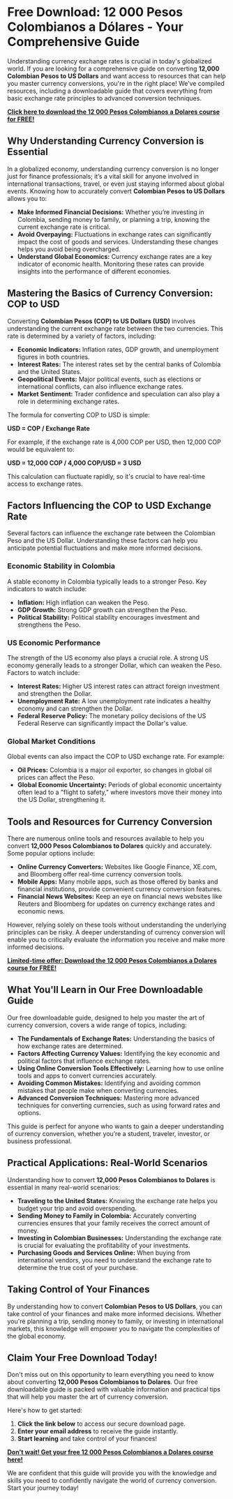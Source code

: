 # Free Download: 12 000 Pesos Colombianos a Dólares - Your Comprehensive Guide

Understanding currency exchange rates is crucial in today's globalized world. If you are looking for a comprehensive guide on converting **12,000 Colombian Pesos to US Dollars** and want access to resources that can help you master currency conversions, you're in the right place! We’ve compiled resources, including a downloadable guide that covers everything from basic exchange rate principles to advanced conversion techniques.

[**Click here to download the 12 000 Pesos Colombianos a Dolares course for FREE!**](https://udemywork.com/12-000-pesos-colombianos-a-dolares)

## Why Understanding Currency Conversion is Essential

In a globalized economy, understanding currency conversion is no longer just for finance professionals; it’s a vital skill for anyone involved in international transactions, travel, or even just staying informed about global events. Knowing how to accurately convert **Colombian Pesos to US Dollars** allows you to:

*   **Make Informed Financial Decisions:** Whether you’re investing in Colombia, sending money to family, or planning a trip, knowing the current exchange rate is critical.
*   **Avoid Overpaying:** Fluctuations in exchange rates can significantly impact the cost of goods and services. Understanding these changes helps you avoid being overcharged.
*   **Understand Global Economics:** Currency exchange rates are a key indicator of economic health. Monitoring these rates can provide insights into the performance of different economies.

## Mastering the Basics of Currency Conversion: COP to USD

Converting **Colombian Pesos (COP) to US Dollars (USD)** involves understanding the current exchange rate between the two currencies. This rate is determined by a variety of factors, including:

*   **Economic Indicators:** Inflation rates, GDP growth, and unemployment figures in both countries.
*   **Interest Rates:** The interest rates set by the central banks of Colombia and the United States.
*   **Geopolitical Events:** Major political events, such as elections or international conflicts, can also influence exchange rates.
*   **Market Sentiment:** Trader confidence and speculation can also play a role in determining exchange rates.

The formula for converting COP to USD is simple:

**USD = COP / Exchange Rate**

For example, if the exchange rate is 4,000 COP per USD, then 12,000 COP would be equivalent to:

**USD = 12,000 COP / 4,000 COP/USD = 3 USD**

This calculation can fluctuate rapidly, so it's crucial to have real-time access to exchange rates.

## Factors Influencing the COP to USD Exchange Rate

Several factors can influence the exchange rate between the Colombian Peso and the US Dollar. Understanding these factors can help you anticipate potential fluctuations and make more informed decisions.

### Economic Stability in Colombia

A stable economy in Colombia typically leads to a stronger Peso. Key indicators to watch include:

*   **Inflation:** High inflation can weaken the Peso.
*   **GDP Growth:** Strong GDP growth can strengthen the Peso.
*   **Political Stability:** Political stability encourages investment and strengthens the Peso.

### US Economic Performance

The strength of the US economy also plays a crucial role. A strong US economy generally leads to a stronger Dollar, which can weaken the Peso. Factors to watch include:

*   **Interest Rates:** Higher US interest rates can attract foreign investment and strengthen the Dollar.
*   **Unemployment Rate:** A low unemployment rate indicates a healthy economy and can strengthen the Dollar.
*   **Federal Reserve Policy:** The monetary policy decisions of the US Federal Reserve can significantly impact the Dollar's value.

### Global Market Conditions

Global events can also impact the COP to USD exchange rate. For example:

*   **Oil Prices:** Colombia is a major oil exporter, so changes in global oil prices can affect the Peso.
*   **Global Economic Uncertainty:** Periods of global economic uncertainty often lead to a "flight to safety," where investors move their money into the US Dollar, strengthening it.

## Tools and Resources for Currency Conversion

There are numerous online tools and resources available to help you convert **12,000 Pesos Colombianos to Dolares** quickly and accurately. Some popular options include:

*   **Online Currency Converters:** Websites like Google Finance, XE.com, and Bloomberg offer real-time currency conversion tools.
*   **Mobile Apps:** Many mobile apps, such as those offered by banks and financial institutions, provide convenient currency conversion features.
*   **Financial News Websites:** Keep an eye on financial news websites like Reuters and Bloomberg for updates on currency exchange rates and economic news.

However, relying solely on these tools without understanding the underlying principles can be risky. A deeper understanding of currency conversion will enable you to critically evaluate the information you receive and make more informed decisions.

[**Limited-time offer: Download the 12 000 Pesos Colombianos a Dolares course for FREE!**](https://udemywork.com/12-000-pesos-colombianos-a-dolares)

## What You'll Learn in Our Free Downloadable Guide

Our free downloadable guide, designed to help you master the art of currency conversion, covers a wide range of topics, including:

*   **The Fundamentals of Exchange Rates:** Understanding the basics of how exchange rates are determined.
*   **Factors Affecting Currency Values:** Identifying the key economic and political factors that influence exchange rates.
*   **Using Online Conversion Tools Effectively:** Learning how to use online tools and apps to convert currencies accurately.
*   **Avoiding Common Mistakes:** Identifying and avoiding common mistakes that people make when converting currencies.
*   **Advanced Conversion Techniques:** Mastering more advanced techniques for converting currencies, such as using forward rates and options.

This guide is perfect for anyone who wants to gain a deeper understanding of currency conversion, whether you’re a student, traveler, investor, or business professional.

## Practical Applications: Real-World Scenarios

Understanding how to convert **12,000 Pesos Colombianos to Dolares** is essential in many real-world scenarios:

*   **Traveling to the United States:** Knowing the exchange rate helps you budget your trip and avoid overspending.
*   **Sending Money to Family in Colombia:** Accurately converting currencies ensures that your family receives the correct amount of money.
*   **Investing in Colombian Businesses:** Understanding the exchange rate is crucial for evaluating the profitability of your investments.
*   **Purchasing Goods and Services Online:** When buying from international vendors, you need to understand the exchange rate to determine the true cost of your purchase.

## Taking Control of Your Finances

By understanding how to convert **Colombian Pesos to US Dollars**, you can take control of your finances and make more informed decisions. Whether you're planning a trip, sending money to family, or investing in international markets, this knowledge will empower you to navigate the complexities of the global economy.

## Claim Your Free Download Today!

Don't miss out on this opportunity to learn everything you need to know about converting **12,000 Pesos Colombianos to Dolares**. Our free downloadable guide is packed with valuable information and practical tips that will help you master the art of currency conversion.

Here's how to get started:

1.  **Click the link below** to access our secure download page.
2.  **Enter your email address** to receive the guide instantly.
3.  **Start learning** and take control of your finances!

[**Don't wait! Get your free 12 000 Pesos Colombianos a Dolares course here!**](https://udemywork.com/12-000-pesos-colombianos-a-dolares)

We are confident that this guide will provide you with the knowledge and skills you need to confidently navigate the world of currency conversion. Start your journey today!
